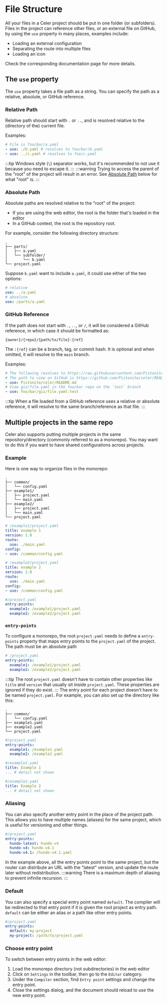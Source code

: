# File Structure

All your files in a Celer project should be put in one folder (or subfolders).
Files in the project can reference other files, or an external file on GitHub,
by using the `use` property in many places, examples include:

- Loading an external configuration
- Separating the route into multiple files
- Loading an icon 

Check the corresponding documentation page for more details.

## The `use` property

The `use` property takes a file path as a string. You can specify the path as a relative, absolute, or GitHub reference.

### Relative Path

Relative path should start with `.` or `..`, and is resolved relative to the (directory of the) current file.

Examples:
```yaml
# File is foo/bar/a.yaml
- use: ./b.yaml # resolves to foo/bar/b.yaml
- use: ../c.yaml # resolves to foo/c.yaml
```
:::tip
Windows style (`\`) separator works, but it's recommended to not use it because you need to escape it.
:::
:::warning
Trying to access the parent of the "root" of the project will result in an error. See [Absolute Path](#absolute-path)
below for what "root" is.
:::

### Absolute Path

Absolute paths are resolved relative to the "root" of the project:

- If you are using the web editor, the root is the folder that's loaded in the editor
- In a GitHub context, the root is the repository root.

For example, consider the following directory structure:
``` 
.
├── parts/
│   ├── a.yaml
│   └── subfolder/
│       └── b.yaml
└── project.yaml
```

Suppose `b.yaml` want to include `a.yaml`, it could use either of the two options:
```yaml
# relative
use: ../a.yaml
# absolute
use: /parts/a.yaml
```

### GitHub Reference

If the path does not start with `.`, `..`, or `/`, it will be considered a GitHub reference, in which case it should be formatted as:
```
{owner}/{repo}/{path/to/file}:{ref}
```
The `:{ref}` can be a branch, tag, or commit hash. 
It is optional and when omitted, it will resolve to the `main` branch.

Examples:
```yaml
# The following resolves to https://raw.githubusercontent.com/Pistonite/celer/main/README.md
# The path to view on GitHub is https://github.com/Pistonite/celer/README.md
- use: Pistonite/celer/README.md
# View giz/file.yaml in the foo/bar repo on the `test` branch
- use: foo/bar/giz/file.yaml:test
```
:::tip
When a file loaded from a GitHub reference uses a relative or absolute reference,
it will resolve to the same branch/reference as that file.
:::

## Multiple projects in the same repo
Celer also supports putting multiple projects in the same repository/directory (commonly referred to as a monorepo).
You may want to do this if you want to have shared configurations across projects.

### Example
Here is one way to organize files in the monorepo:
```
.
├── common/
│   └── config.yaml
├── example1/
│   ├── project.yaml
│   └── main.yaml
├── example2/
│   ├── project.yaml
│   └── main.yaml
└── project.yaml
```
```yaml
# /example1/project.yaml
title: example 1
version: 1.0
route:
  use: ./main.yaml
config:
- use: /common/config.yaml

# /example2/project.yaml
title: example 2
version: 1.0
route:
  use: ./main.yaml
config:
- use: /common/config.yaml

#/project.yaml
entry-points:
  example1: /example1/project.yaml
  example2: /example2/project.yaml
```

### `entry-points`
To configure a monorepo, the root `project.yaml` needs to define a `entry-points` property that maps entry points
to the `project.yaml` of the project. The path must be an absolute path
```yaml
# /project.yaml
entry-points:
  example1: /example1/project.yaml
  example2: /example2/project.yaml
```
:::tip
The root `project.yaml` doesn't have to contain other properties like `title` and `version` that usually sit inside
`project.yaml`. These properties are ignored if they do exist.
:::
The entry point for each project doesn't have to be named `project.yaml`. For example, you can also set up the directory like this:
```
.
├── common/
│   └── config.yaml
├── example1.yaml
├── example2.yaml
└── project.yaml
```
```yaml
#/project.yaml
entry-points:
  example1: /example1.yaml
  example2: /example2.yaml

#/example1.yaml
title: Example 1
... # detail not shown

#/example2.yaml
title: Example 2
... # detail not shown
```

### Aliasing
You can also specify another entry point in the place of the project path. This allows you to have multiple names (aliases) for the same project, which is useful for versioning and other things.
```yaml
#/project.yaml
entry-points:
  hundo-latest: hundo-v4
  hundo-v4: hundo-v4.1
  hundo-v4.1: /hundo-v4.1.yaml
```
In the example above, all the entry points point to the same project, but the router can distribute an URL with the 
"latest" version, and update the route later without redistribution.
:::warning
There is a maximum depth of aliasing to prevent infinite recursion.
:::

### Default
You can also specify a special entry point named `default`. The compiler will be redirected
to that entry point if it is given the root project as entry path. `default` can be either an alias
or a path like other entry points.
```yaml
#/project.yaml
entry-points:
  default: my-project
  my-project: /path/to/project.yaml
```

### Choose entry point
To switch between entry points in the web editor:

1. Load the monorepo directory (not subdirectories) in the web editor
2. Click on `Settings` in the toolbar, then go to the `Editor` category.
3. Under the `Compiler` section, find `Entry point` settings and change the entry point.
4. Close the settings dialog, and the document should reload to use the new entry point.
